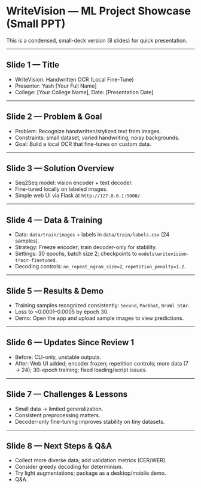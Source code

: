 # WriteVision — ML Project Showcase (Small PPT)

This is a condensed, small-deck version (8 slides) for quick presentation.

---

## Slide 1 — Title
- WriteVision: Handwritten OCR (Local Fine-Tune)
- Presenter: Yash [Your Full Name]
- College: [Your College Name], Date: [Presentation Date]

---

## Slide 2 — Problem & Goal
- Problem: Recognize handwritten/stylized text from images.
- Constraints: small dataset, varied handwriting, noisy backgrounds.
- Goal: Build a local OCR that fine-tunes on custom data.

---

## Slide 3 — Solution Overview
- Seq2Seq model: vision encoder + text decoder.
- Fine-tuned locally on labeled images.
- Simple web UI via Flask at `http://127.0.0.1:5000/`.

---

## Slide 4 — Data & Training
- Data: `data/train/images` + labels in `data/train/labels.csv` (24 samples).
- Strategy: Freeze encoder; train decoder-only for stability.
- Settings: 30 epochs, batch size 2; checkpoints to `models\writevision-trocr-finetuned`.
- Decoding controls: `no_repeat_ngram_size=2`, `repetition_penalty=1.2`.

---

## Slide 5 — Results & Demo
- Training samples recognized consistently: `Second`, `Parbhat`, `BraWl StAr`.
- Loss to ~0.0001–0.0005 by epoch 30.
- Demo: Open the app and upload sample images to view predictions.

---

## Slide 6 — Updates Since Review 1
- Before: CLI-only, unstable outputs.
- After: Web UI added; encoder frozen; repetition controls; more data (7 → 24); 30-epoch training; fixed loading/script issues.

---

## Slide 7 — Challenges & Lessons
- Small data → limited generalization.
- Consistent preprocessing matters.
- Decoder-only fine-tuning improves stability on tiny datasets.

---

## Slide 8 — Next Steps & Q&A
- Collect more diverse data; add validation metrics (CER/WER).
- Consider greedy decoding for determinism.
- Try light augmentations; package as a desktop/mobile demo.
- Q&A.